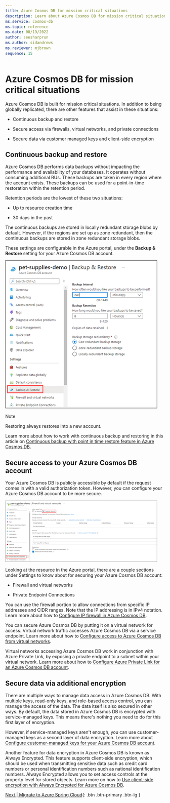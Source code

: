 ```yaml
---
title: Azure Cosmos DB for mission critical situations
description: Learn about Azure Cosmos DB for mission critical situations.
ms.service: cosmos-db
ms.topic: reference
ms.date: 08/19/2022
author: seesharprun
ms.author: sidandrews
ms.reviewer: mjbrown
sequence: 15
---
```


# Azure Cosmos DB for mission critical situations

Azure Cosmos DB is built for mission critical situations. In addition to being globally replicated, there are other features that assist in these situations:

- Continuous backup and restore

- Secure access via firewalls, virtual networks, and private connections

- Secure data via customer managed keys and client-side encryption

## Continuous backup and restore

Azure Cosmos DB performs data backups without impacting the performance and availability of your databases. It operates without consuming additional RUs. These backups are taken in every region where the account exists. These backups can be used for a point-in-time restoration within the retention period.

Retention periods are the lowest of these two situations:

- Up to resource creation time

- 30 days in the past

The continuous backups are stored in locally redundant storage blobs by default. However, if the regions are set up as zone redundant, then the continuous backups are stored in zone redundant storage blobs.

These settings are configurable in the Azure portal, under the **Backup & Restore** setting for your Azure Cosmos DB account.

![Screenshot showing a Azure Cosmos DB account with Backup and Restore selected.](./media/mission-critical-situations-for-cosmos-db/backup-and-restore-settings.png)

> [!NOTE]
> Restoring always restores into a new account.

Learn more about how to work with continuous backup and restoring in this article on [Continuous backup with point in time restore feature in Azure Cosmos DB](https://docs.microsoft.com/azure/cosmos-db/continuous-backup-restore-introduction).

## Secure access to your Azure Cosmos DB account

Your Azure Cosmos DB is publicly accessible by default if the request comes in with a valid authorization token. However, you can configure your Azure Cosmos DB account to be more secure.

![Screenshot showing a Azure Cosmos DB account with Firewall and virtual networks selected.](./media/mission-critical-situations-for-cosmos-db/firewall-and-virtual-network-settings.png)

Looking at the resource in the Azure portal, there are a couple sections under Settings to know about for securing your Azure Cosmos DB account:

- Firewall and virtual networks

- Private Endpoint Connections

You can use the firewall portion to allow connections from specific IP addresses and CIDR ranges. Note that the IP addressing is in IPv4 notation. Learn more about how to [Configure IP firewall in Azure Cosmos DB](https://docs.microsoft.com/azure/cosmos-db/how-to-configure-firewall).

You can secure Azure Cosmos DB by putting it on a virtual network for access. Virtual network traffic accesses Azure Cosmos DB via a service endpoint. Learn more about how to [Configure access to Azure Cosmos DB from virtual networks](https://docs.microsoft.com/azure/cosmos-db/how-to-configure-vnet-service-endpoint).

Virtual networks accessing Azure Cosmos DB work in conjunction with Azure Private Link, by exposing a private endpoint to a subnet within your virtual network. Learn more about how to [Configure Azure Private Link for an Azure Cosmos DB account](https://docs.microsoft.com/azure/cosmos-db/how-to-configure-private-endpoints).

## Secure data via additional encryption

There are multiple ways to manage data access in Azure Cosmos DB. With multiple keys, read-only keys, and role-based access control, you can manage the access of the data. The data itself is also secured in other ways. By default, the data stored in Azure Cosmos DB is encrypted with service-managed keys. This means there's nothing you need to do for this first layer of encryption.

However, if service-managed keys aren't enough, you can use customer-managed keys as a second layer of data encryption. Learn more about [Configure customer-managed keys for your Azure Cosmos DB account](https://docs.microsoft.com/azure/cosmos-db/how-to-setup-cmk).

Another feature for data encryption in Azure Cosmos DB is known as Always Encrypted. This feature supports client-side encryption, which should be used when transmitting sensitive data such as credit card numbers or personal identification numbers such as national identification numbers. Always Encrypted allows you to set access controls at the property level for stored objects. Learn more on how to [Use client-side encryption with Always Encrypted for Azure Cosmos DB](https://docs.microsoft.com/azure/cosmos-db/how-to-always-encrypted?tabs=java).

[Next &#124; Migrate to Azure Spring Cloud](migrate-to-azure-spring-cloud.md){: .btn .btn-primary .btn-lg }
